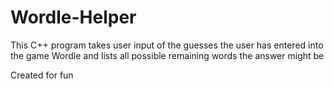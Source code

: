 # Wordle-Helper
This C++ program takes user input of the guesses the user has entered into the game Wordle
and lists all possible remaining words the answer might be

Created for fun
